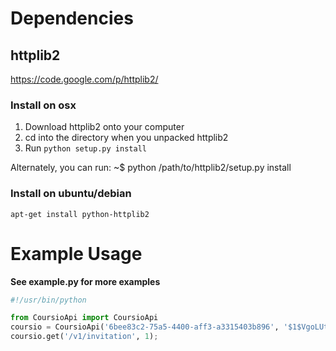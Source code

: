 # Dependencies

## httplib2

https://code.google.com/p/httplib2/

### Install on osx

1. Download httplib2 onto your computer
1. cd into the directory when you unpacked httplib2
1. Run ```python setup.py install```

Alternately, you can run:
~$ python /path/to/httplib2/setup.py install

### Install on ubuntu/debian 

```apt-get install python-httplib2```

# Example Usage

**See example.py for more examples**

```python
#!/usr/bin/python

from CoursioApi import CoursioApi
coursio = CoursioApi('6bee83c2-75a5-4400-aff3-a3315403b896', '$1$VgoLUt/N$27QP.Z8K8ThiRsTqcNOyV1', 'pepper')
coursio.get('/v1/invitation', 1);
```